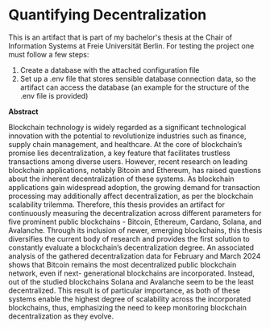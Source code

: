 # Quantifying Decentralization
This is an artifact that is part of my bachelor's thesis at the Chair of Information Systems at Freie Universität Berlin. 
For testing the project one must follow a few steps:

1. Create a database with the attached configuration file
2. Set up a .env file that stores sensible database connection data, so the artifact can access the database (an example for the structure of the .env file is provided)

**Abstract**

Blockchain technology is widely regarded as a significant technological innovation with the potential to revolutionize industries such as finance, supply chain management, and healthcare. At the core of blockchain’s promise lies decentralization, a key feature that facilitates trustless transactions among diverse users. However, recent research on leading blockchain applications, notably Bitcoin and Ethereum, has raised questions about the inherent decentralization of these systems. As blockchain applications gain widespread adoption, the growing demand for transaction processing may additionally affect decentralization, as per the blockchain scalability trilemma. Therefore, this thesis provides an artifact for continuously measuring the decentralization across different parameters for five prominent public blockchains - Bitcoin, Ethereum, Cardano, Solana, and Avalanche. Through its inclusion of newer, emerging blockchains, this thesis diversifies the current body of research and provides the first solution to constantly evaluate a blockchain’s decentralization degree. An associated analysis of the gathered decentralization data for February and March 2024 shows that Bitcoin remains the most decentralized public blockchain network, even if next- generational blockchains are incorporated. Instead, out of the studied blockchains Solana and Avalanche seem to be the least decentralized. This result is of particular importance, as both of these systems enable the highest degree of scalability across the incorporated blockchains, thus, emphasizing the need to keep monitoring blockchain decentralization as they evolve.
